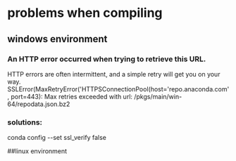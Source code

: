 # problems when compiling
## windows environment
###  An HTTP error occurred when trying to retrieve this URL.
HTTP errors are often intermittent, and a simple retry will get you on your way.
SSLError(MaxRetryError('HTTPSConnectionPool(host=\'repo.anaconda.com\', port=443): Max retries exceeded with url: /pkgs/main/win-64/repodata.json.bz2

### solutions:
conda config --set ssl_verify false 







##linux environment
